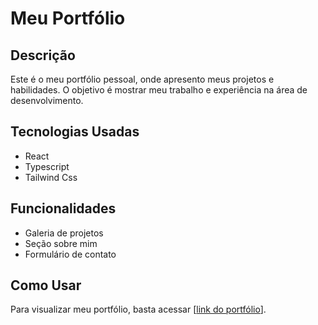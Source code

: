 # Meu Portfólio

## Descrição
Este é o meu portfólio pessoal, onde apresento meus projetos e habilidades. O objetivo é mostrar meu trabalho e experiência na área de desenvolvimento.

## Tecnologias Usadas
- React
- Typescript
- Tailwind Css

## Funcionalidades
- Galeria de projetos
- Seção sobre mim
- Formulário de contato

## Como Usar
Para visualizar meu portfólio, basta acessar [[link do portfólio](https://pauldev-ten.vercel.app/)].